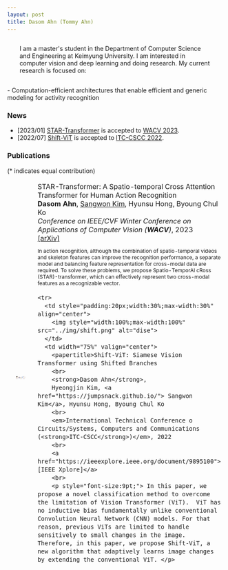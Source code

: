 ```yaml
---
layout: post
title: Dasom Ahn (Tommy Ahn) 
---
```


<p style='margin: 0.3in;'>
 I am a master's student in the Department of Computer Science and Engineering at Keimyung University.
 I am interested in computer vision and deep learning and doing research. My current research is focused on:
</p>
  - Computation-efficient architectures that enable efficient and generic modeling for activity recognition

### News

* [2023/01] <a href='https://arxiv.org/abs/2210.07503'>STAR-Transformer</a> is accepted to <a href='https://wacv2023.thecvf.com/'>WACV 2023</a>.
* [2022/07] <a href='https://ieeexplore.ieee.org/document/9895100'>Shift-ViT</a> is accepted to <a href='https://www.itc-cscc2022.org/'>ITC-CSCC 2022</a>.


### Publications
(* indicates equal contribution)


<table style="width:100%;border:0px;border-spacing:0px;border-collapse:separate;margin-right:auto;margin-left:auto;font-size:12pt;">
 <tbody>
    <tr>
      <td style="padding:20px;width:30%;max-width:30%" align="center">
        <img style="width:100%;max-width:100%" src="../img/star.png" alt="dise">
      </td>
      <td width="75%" valign="center">
        <papertitle>STAR-Transformer: A Spatio-temporal Cross Attention Transformer for Human Action Recognition
        <br>
        <strong>Dasom Ahn</strong>, 
        <a href="https://jumpsnack.github.io/"> Sangwon Kim</a>, Hyunsu Hong, Byoung Chul Ko
        <br>
        <em>Conference on IEEE/CVF Winter Conference on Applications of Computer Vision (<strong>WACV</strong>)</em>, 2023
        <br>
        <a href="https://arxiv.org/abs/2210.07503">[arXiv]</a>
        <br>
        <p style="font-size:9pt;"> In action recognition, although the combination of spatio-temporal videos and skeleton features can improve the recognition performance, a separate model and balancing feature representation for cross-modal data are required. To solve these problems, we propose Spatio-TemporAl cRoss (STAR)-transformer, which can effectively represent two cross-modal features as a recognizable vector.</p>
    
      
    <tr>
      <td style="padding:20px;width:30%;max-width:30%" align="center">
        <img style="width:100%;max-width:100%" src="../img/shift.png" alt="dise">
      </td>
      <td width="75%" valign="center">
        <papertitle>Shift-ViT: Siamese Vision Transformer using Shifted Branches
        <br>
        <strong>Dasom Ahn</strong>, 
        Hyeongjin Kim, <a href="https://jumpsnack.github.io/"> Sangwon Kim</a>, Hyunsu Hong, Byoung Chul Ko
        <br>
        <em>International Technical Conference o Circuits/Systems, Computers and Communications (<strong>ITC-CSCC</strong>)</em>, 2022
        <br>
        <a href="https://ieeexplore.ieee.org/document/9895100">[IEEE Xplore]</a>
        <br>
        <p style="font-size:9pt;"> In this paper, we propose a novel classification method to overcome the limitation of Vision Transformer (ViT).  ViT has no inductive bias fundamentally unlike conventional Convolution Neural Network (CNN) models. For that reason, previous ViTs are limited to handle sensitively to small changes in the image. Therefore, in this paper, we propose Shift-ViT, a new algorithm that adaptively learns image changes by extending the conventional ViT. </p>
    
